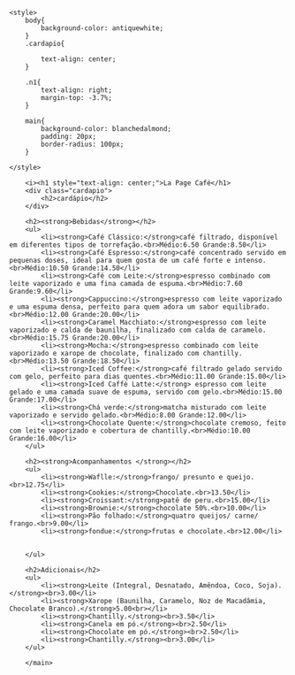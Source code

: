 <!DOCTYPE html>
<html lang="pt-br">
<head>
    <meta charset="UTF-8">
    <meta name="viewport" content="width=device-width, initial-scale=1.0">
    <title>La-Page-Café-Cardapio</title>

    <style>
        body{
            background-color: antiquewhite;
        }
        .cardapio{
            
            text-align: center;
        }

        .n1{
            text-align: right;
            margin-top: -3.7%;
        }

        main{
            background-color: blanchedalmond;
            padding: 20px;
            border-radius: 100px;
        }
        
    </style>

</head>
<body>
    <main>
    
        <i><h1 style="text-align: center;">La Page Café</h1>
        <div class="cardapio">
            <h2>cardápio</h2>
        </div>
    
        <h2><strong>Bebidas</strong></h2>
        <ul>
            <li><strong>Café Clássico:</strong>café filtrado, disponível em diferentes tipos de torrefação.<br>Médio:6.50 Grande:8.50</li>
            <li><strong>Café Espresso:</strong>café concentrado servido em pequenas doses, ideal para quem gosta de um café forte e intenso.<br>Médio:10.50 Grande:14.50</li> 
            <li><strong>Café com Leite:</strong>espresso combinado com leite vaporizado e uma fina camada de espuma.<br>Médio:7.60 Grande:9.60</li>
            <li><strong>Cappuccino:</strong>espresso com leite vaporizado e uma espuma densa, perfeito para quem adora um sabor equilibrado.<br>Médio:12.00 Grande:20.00</li>
            <li><strong>Caramel Macchiato:</strong>espresso com leite vaporizado e calda de baunilha, finalizado com calda de caramelo.<br>Médio:15.75 Grande:20.00</li>
            <li><strong>Mocha:</strong>espresso combinado com leite vaporizado e xarope de chocolate, finalizado com chantilly.<br>Médio:13.50 Grande:18.50</li>
            <li><strong>Iced Coffee:</strong>café filtrado gelado servido com gelo, perfeito para dias quentes.<br>Médio:11.00 Grande:15.00</li>
            <li><strong>Iced Caffè Latte:</strong> espresso com leite gelado e uma camada suave de espuma, servido com gelo.<br>Médio:15.00 Grande:17.00</li>
            <li><strong>Chá verde:</strong>matcha misturado com leite vaporizado e servido gelado.<br>Médio:8.00 Grande:12.00</li>
            <li><strong>Chocolate Quente:</strong>chocolate cremoso, feito com leite vaporizado e cobertura de chantilly.<br>Médio:10.00 Grande:16.00</li>
        </ul>
    
        <h2><strong>Acompanhamentos </strong></h2>
        <ul>
            <li><strong>Waflle:</strong>frango/ presunto e queijo.<br>12.75</li>
            <li><strong>Cookies:</strong>Chocolate.<br>13.50</li>
            <li><strong>Croissant:</strong>patê de peru.<br>15.00</li>
            <li><strong>Brownie:</strong>chocolate 50%.<br>10.00</li>
            <li><strong>Pão folhado:</strong>quatro queijos/ carne/ frango.<br>9.00</li>
            <li><strong>fondue:</strong>frutas e chocolate.<br>12.00</li>
    
            
        </ul>
    
        <h2>Adicionais</h2>
        <ul>
            <li><strong>Leite (Integral, Desnatado, Amêndoa, Coco, Soja).</strong><br>3.00</li>
            <li><strong>Xarope (Baunilha, Caramelo, Noz de Macadâmia, Chocolate Branco).</strong>5.00<br></li>
            <li><strong>Chantilly.</strong><br>3.50</li>
            <li><strong>Canela em pó.</strong><br>2.50</li>
            <li><strong>Chocolate em pó.</strong><br>2.50</li> 
            <li><strong>Chantilly.</strong><br>3.00</li>
        </ul>
    
        </main>
    
</body>
</html>
